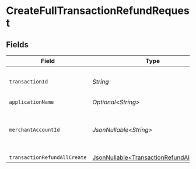 # CreateFullTransactionRefundRequest


## Fields

| Field                                                                                              | Type                                                                                               | Required                                                                                           | Description                                                                                        | Example                                                                                            |
| -------------------------------------------------------------------------------------------------- | -------------------------------------------------------------------------------------------------- | -------------------------------------------------------------------------------------------------- | -------------------------------------------------------------------------------------------------- | -------------------------------------------------------------------------------------------------- |
| `transactionId`                                                                                    | *String*                                                                                           | :heavy_check_mark:                                                                                 | N/A                                                                                                | 7099948d-7286-47e4-aad8-b68f7eb44591                                                               |
| `applicationName`                                                                                  | *Optional\<String>*                                                                                | :heavy_minus_sign:                                                                                 | N/A                                                                                                |                                                                                                    |
| `merchantAccountId`                                                                                | *JsonNullable\<String>*                                                                            | :heavy_minus_sign:                                                                                 | The ID of the merchant account to use for this request.                                            |                                                                                                    |
| `transactionRefundAllCreate`                                                                       | [JsonNullable\<TransactionRefundAllCreate>](../../models/components/TransactionRefundAllCreate.md) | :heavy_minus_sign:                                                                                 | N/A                                                                                                |                                                                                                    |